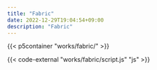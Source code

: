 ```yaml
---
title: "Fabric"
date: 2022-12-29T19:04:54+09:00
description: "Fabric"
---
```


{{< p5container "works/fabric/" >}}

{{< code-external "works/fabric/script.js" "js" >}}

